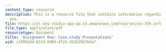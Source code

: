 ```yaml
---
content_type: resource
description: This is a resource file that contains information regarding assignment
  one.
file: https://ol-ocw-studio-app-qa.s3.amazonaws.com/courses/es-259-information-and-communication-technology-in-africa-spring-2006/c3705d4d61335969df21d242292f6da7_MITES_259S06_Ass_one.pdf
file_type: application/pdf
resourcetype: Document
title: 'Assignment One: Case-study Presentations'
uid: c3705d4d-6133-5969-df21-d242292f6da7
---
```

